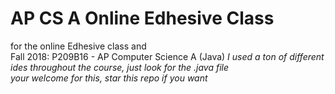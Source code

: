# AP CS A Online Edhesive Class
for the online Edhesive class
and  
Fall 2018: P209B16 - AP Computer Science A (Java)
*I used a ton of different ides throughout the course, just look for the _.java_ file*  
*_your welcome for this, star this repo if you want_*
